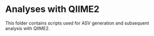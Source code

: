 # Analyses with QIIME2

This folder contains scripts used for ASV generation and subsequent analysis with QIIME2.
